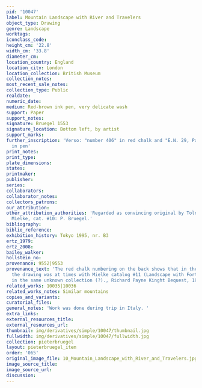 ```yaml
---
pid: '10047'
label: Mountain Landscape with River and Travelers
object_type: Drawing
genre: Landscape
worktags:
iconclass_code:
height_cm: '22.8'
width_cm: '33.8'
diameter_cm:
location_country: England
location_city: London
location_collection: British Museum
collection_notes:
most_recent_sale_notes:
collection_type: Public
realdate:
numeric_date:
medium: Red-brown ink pen, very delicate wash
support: Paper
support_notes:
signature: Bruegel 1553
signature_location: Bottom left, by artist
support_marks:
further_inscription: 'Verso: "number 406" in red chalk and "E.N. 29, Paese di Brughel"
  in pen'
print_notes:
print_type:
plate_dimensions:
states:
printmaker:
publisher:
series:
collaborators:
collaborator_notes:
collectors_patrons:
our_attribution:
other_attribution_authorities: 'Regarded as convincing original by Tolnai since 1925.,
  Mielke, cat. #10: P. Bruegel.'
bibliography:
biblio_reference:
exhibition_history: Tokyo 1995, nr. B3
ertz_1979:
ertz_2008:
bailey_walker:
hollstein_no:
provenance: 9552|9553
provenance_text: 'The red chalk numbering on the back shows that in the 17th century
  the drawing was at times with Mielke catalog #11 (Landscape with Fortified City)
  in the same unknown collection (?)., Richard Payne Kinght Bequest, 1824.'
related_works: 10035|10036
related_works_notes: Similar mountains
copies_and_variants:
curatorial_files:
general_notes: 'Work was done during trip in Italy. '
extra_links:
external_resources_title:
external_resources_url:
thumbnail: img/derivatives/simple/10047/thumbnail.jpg
fullwidth: img/derivatives/simple/10047/fullwidth.jpg
collection: pieterbruegel
layout: pieterbruegel_item
order: '065'
original_image_file: 10_Mountain_Landscape_with_River_and_Travelers.jpg
image_source_title:
image_source_url:
discussion:
---
```


